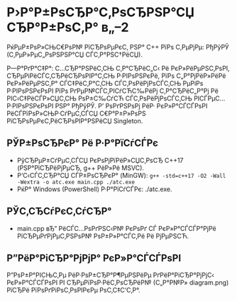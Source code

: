 ﻿# Р›Р°Р±РѕСЂР°С‚РѕСЂРЅР°СЏ СЂР°Р±РѕС‚Р° в„–2

РќРµР±РѕР»СЊС€РѕР№ РїСЂРѕРµРєС‚ РЅР° C++ РїРѕ С‚РµРјРµ: РђРўРЎ (С‚РµР»РµС„РѕРЅРЅР°СЏ СЃС‚Р°РЅС†РёСЏ).

Р—Р°РґР°С‡Р°: С…СЂР°РЅРёС‚СЊ С‚Р°СЂРёС„С‹ Рё РєР»РёРµРЅС‚РѕРІ, СЂРµРіРёСЃС‚СЂРёСЂРѕРІР°С‚СЊ Р·РІРѕРЅРєРё, РїРѕ С„Р°РјРёР»РёРё РєР»РёРµРЅС‚Р° СЃС‡РёС‚Р°С‚СЊ СЃС‚РѕРёРјРѕСЃС‚СЊ РµРіРѕ Р·РІРѕРЅРєРѕРІ РїРѕ РґРµР№СЃС‚РІСѓСЋС‰РёРј С‚Р°СЂРёС„Р°Рј Рё РІС‹С‡РёСЃР»СЏС‚СЊ РѕР±С‰СѓСЋ СЃС‚РѕРёРјРѕСЃС‚СЊ РІСЃРµС… Р·РІРѕРЅРєРѕРІ РЅР° РђРўРЎ. Р’ РѕРґРЅРѕРј РёР· РєР»Р°СЃСЃРѕРІ РёСЃРїРѕР»СЊР·СѓРµС‚СЃСЏ С€Р°Р±Р»РѕРЅ РїСЂРѕРµРєС‚РёСЂРѕРІР°РЅРёСЏ Singleton.

## РЎР±РѕСЂРєР° Рё Р·Р°РїСѓСЃРє
- РўСЂРµР±СѓРµС‚СЃСЏ РєРѕРјРїРёР»СЏС‚РѕСЂ C++17 (РЅР°РїСЂРёРјРµСЂ, g++ РёР»Рё MSVC).
- Р‘С‹СЃС‚СЂР°СЏ СЃР±РѕСЂРєР° (MinGW):
`
g++ -std=c++17 -O2 -Wall -Wextra -o atc.exe main.cpp
./atc.exe
`
- РќР° Windows (PowerShell) Р·Р°РїСѓСЃРє: ./atc.exe.

## РЎС‚СЂСѓРєС‚СѓСЂР°
- main.cpp вЂ” РёСЃС…РѕРґРЅС‹Р№ РєРѕРґ СЃ РєР»Р°СЃСЃР°РјРё РїСЂРµРґРјРµС‚РЅРѕР№ РѕР±Р»Р°СЃС‚Рё Рё РјРµРЅСЋ.

## Р”РёР°РіСЂР°РјРјР° РєР»Р°СЃСЃРѕРІ
Р”РѕР±Р°РІСЊС‚Рµ РёР·РѕР±СЂР°Р¶РµРЅРёРµ РґРёР°РіСЂР°РјРјС‹ РєР»Р°СЃСЃРѕРІ РІ СЂРµРїРѕР·РёС‚РѕСЂРёР№ (С„Р°Р№Р» diagram.png) РїСЂРё РїРѕРґРіРѕС‚РѕРІРєРµ РѕС‚С‡С‘С‚Р°.